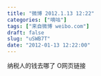 ```yaml
---
title: "微博 2012.1.13 12:22"
categories: ["嘀咕"]
tags: ["来自微博 weibo.com"]
draft: false
slug: "uSWB7T"
date: "2012-01-13 12:22:00"
---
```


<p>纳税人的钱去哪了 O网页链接 ​​​​</p>
